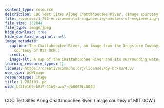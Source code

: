 ```yaml
---
content_type: resource
description: CDC Test Sites Along Chattahoochee River. (Image courtesy of MIT OCW.)
file: /courses/1-782-environmental-engineering-masters-of-engineering-project-fall-2003-spring-2004/b43fe165b83741b9aaa7db80081c004d_1-782f03.jpg
file_size: 132044
file_type: image/jpeg
hide_download: true
hide_download_original: null
image_metadata:
  caption: The Chattahoochee River, an image from the Drugstore Cowboys Project. (Image
    courtesy of MIT OCW.)
  credit: ''
  image-alt: A map of the Chattahoochee River and its surrounding watersheds.
learning_resource_types: []
license: https://creativecommons.org/licenses/by-nc-sa/4.0/
ocw_type: OCWImage
resourcetype: Image
title: 1-782f03.jpg
uid: b43fe165-b837-41b9-aaa7-db80081c004d
---
```

CDC Test Sites Along Chattahoochee River. (Image courtesy of MIT OCW.)